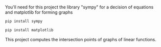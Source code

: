 You'll need for this project the library "sympy" for a decision of equations and matplotlib for forming graphs

```py
pip install sympy
```

```py
pip install matplotlib
```

This project computes the intersection points of graphs of linear functions.
